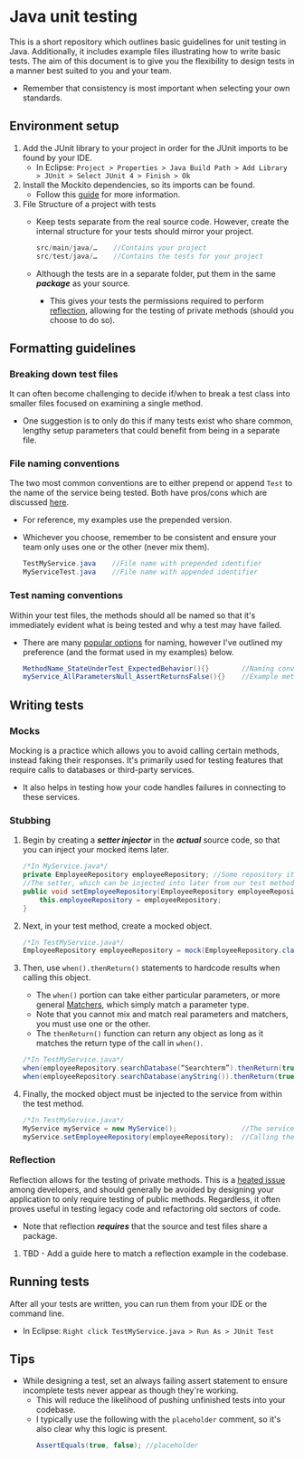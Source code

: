# Java unit testing
This is a short repository which outlines basic guidelines for unit testing in Java. Additionally, it includes example files illustrating how to write basic tests. The aim of this document is to give you the flexibility to design tests in a manner best suited to you and your team.
   * Remember that consistency is most important when selecting your own standards.

## Environment setup
1. Add the JUnit library to your project in order for the JUnit imports to be found by your IDE.
    * In Eclipse: `Project > Properties > Java Build Path > Add Library > JUnit > Select JUnit 4 > Finish > Ok`
2. Install the Mockito dependencies, so its imports can be found.
    * Follow this [guide](http://www.vogella.com/tutorials/Mockito/article.html#mockito_installation) for more information.
3. File Structure of a project with tests
   * Keep tests separate from the real source code. However, create the internal structure for your tests should mirror your project.
   
      ```java
      src/main/java/…    //Contains your project
      src/test/java/…    //Contains the tests for your project
      ```
   
   * Although the tests are in a separate folder, put them in the same **_package_** as your source.
      * This gives your tests the permissions required to perform [reflection](https://docs.oracle.com/javase/tutorial/reflect/), allowing for the testing of private methods (should you choose to do so).

## Formatting guidelines
### Breaking down test files
It can often become challenging to decide if/when to break a test class into smaller files focused on examining a single method.
* One suggestion is to only do this if many tests exist who share common, lengthy setup parameters that could benefit from being in a separate file.

### File naming conventions
The two most common conventions are to either prepend or append `Test` to the name of the service being tested. Both have pros/cons which are discussed [here](https://stackoverflow.com/questions/3146821/naming-convention-junit-suffix-or-prefix-test).
   * For reference, my examples use the prepended version.
   * Whichever you choose, remember to be consistent and ensure your team only uses one or the other (never mix them).

      ```java
      TestMyService.java    //File name with prepended identifier
      MyServiceTest.java    //File name with appended identifier
      ```

### Test naming conventions
Within your test files, the methods should all be named so that it's immediately evident what is being tested and why a test may have failed.
  * There are many [popular options](https://dzone.com/articles/7-popular-unit-test-naming) for naming, however I've outlined my preference (and the format used in my examples) below.

      ```java
      MethodName_StateUnderTest_ExpectedBehavior(){}        //Naming convention
      myService_AllParametersNull_AssertReturnsFalse(){}    //Example method name
      ```

## Writing tests
### Mocks
Mocking is a practice which allows you to avoid calling certain methods, instead faking their responses. It's primarily used for testing features that require calls to databases or third-party services.
  * It also helps in testing how your code handles failures in connecting to these services.

### Stubbing
1. Begin by creating a **_setter injector_** in the **_actual_** source code, so that you can inject your mocked items later.
      
      ```java
      /*In MyService.java*/
      private EmployeeRepository employeeRepository; //Some repository item
      //The setter, which can be injected into later from our test methods
      public void setEmployeeRepository(EmployeeRepository employeeRepository){
          this.employeeRepository = employeeRepository;
      }
      ```
      
2. Next, in your test method, create a mocked object.

      ```java
      /*In TestMyService.java*/
      EmployeeRepository employeeRepository = mock(EmployeeRepository.class);
      ```

3. Then, use `when().thenReturn()` statements to hardcode results when calling this object.
    * The `when()` portion can take either particular parameters, or more general [Matchers](https://static.javadoc.io/org.mockito/mockito-core/1.9.5/org/mockito/Matchers.html), which simply match a parameter type.
    * Note that you cannot mix and match real parameters and matchers, you must use one or the other.
    * The `thenReturn()` function can return any object as long as it matches the return type of the call in `when()`.

     ```java
     /*In TestMyService.java*/
     when(employeeRepository.searchDatabase(“Searchterm”).thenReturn(true);
     when(employeeRepository.searchDatabase(anyString()).thenReturn(true);
     ```

4. Finally, the mocked object must be injected to the service from within the test method.

    ```java
    /*In TestMyService.java*/
    MyService myService = new MyService();                //The service object whose methods you're testing
    myService.setEmployeeRepository(employeeRepository);  //Calling the injection method
    ```

### Reflection
Reflection allows for the testing of private methods. This is a [heated issue](https://stackoverflow.com/questions/34571/how-do-i-test-a-private-function-or-a-class-that-has-private-methods-fields-or) among developers, and should generally be avoided by designing your application to only require testing of public methods. Regardless, it often proves useful in testing legacy code and refactoring old sectors of code.
  * Note that reflection **_requires_** that the source and test files share a package.

1. TBD - Add a guide here to match a reflection example in the codebase.

## Running tests
After all your tests are written, you can run them from your IDE or the command line.
  * In Eclipse: `Right click TestMyService.java > Run As > JUnit Test`

## Tips
* While designing a test, set an always failing assert statement to ensure incomplete tests never appear as though they're working.
  * This will reduce the likelihood of pushing unfinished tests into your codebase.
  * I typically use the following with the `placeholder` comment, so it's also clear why this logic is present.
    ```java
    AssertEquals(true, false); //placeholder
    ```
